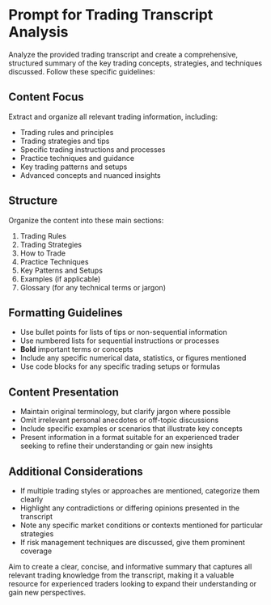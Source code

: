 # Prompt for Trading Transcript Analysis

Analyze the provided trading transcript and create a comprehensive, structured summary of the key trading concepts, strategies, and techniques discussed. Follow these specific guidelines:

## Content Focus

Extract and organize all relevant trading information, including:

- Trading rules and principles
- Trading strategies and tips
- Specific trading instructions and processes
- Practice techniques and guidance
- Key trading patterns and setups
- Advanced concepts and nuanced insights

## Structure

Organize the content into these main sections:

1. Trading Rules
2. Trading Strategies
3. How to Trade
4. Practice Techniques
5. Key Patterns and Setups
6. Examples (if applicable)
7. Glossary (for any technical terms or jargon)

## Formatting Guidelines

- Use bullet points for lists of tips or non-sequential information
- Use numbered lists for sequential instructions or processes
- **Bold** important terms or concepts
- Include any specific numerical data, statistics, or figures mentioned
- Use code blocks for any specific trading setups or formulas

## Content Presentation

- Maintain original terminology, but clarify jargon where possible
- Omit irrelevant personal anecdotes or off-topic discussions
- Include specific examples or scenarios that illustrate key concepts
- Present information in a format suitable for an experienced trader seeking to refine their understanding or gain new insights

## Additional Considerations

- If multiple trading styles or approaches are mentioned, categorize them clearly
- Highlight any contradictions or differing opinions presented in the transcript
- Note any specific market conditions or contexts mentioned for particular strategies
- If risk management techniques are discussed, give them prominent coverage

Aim to create a clear, concise, and informative summary that captures all relevant trading knowledge from the transcript, making it a valuable resource for experienced traders looking to expand their understanding or gain new perspectives.
